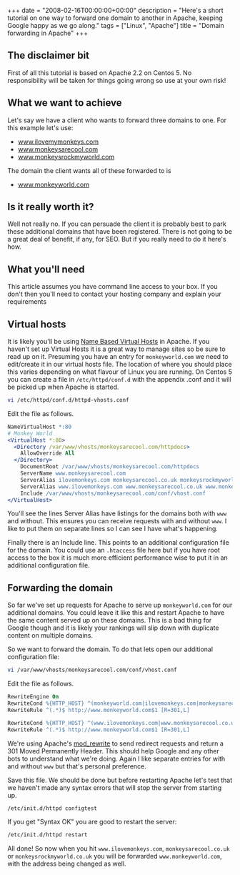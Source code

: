 +++
date = "2008-02-16T00:00:00+00:00"
description = "Here's a short tutorial on one way to forward one domain to another in Apache, keeping Google happy as we go along."
tags = ["Linux", "Apache"]
title = "Domain forwarding in Apache"
+++

## The disclaimer bit

First of all this tutorial is based on Apache 2.2 on Centos 5. No responsibility
will be taken for things going wrong so use at your own risk!

## What we want to achieve

Let's say we have a client who wants to forward three domains to one. For this
example let's use:

- www.ilovemymonkeys.com
- www.monkeysarecool.com
- www.monkeysrockmyworld.com

The domain the client wants all of these forwarded to is

- www.monkeyworld.com

## Is it really worth it?

Well not really no. If you can persuade the client it is probably best to park
these additional domains that have been registered. There is not going to be a
great deal of benefit, if any, for SEO. But if you really need to do it here's
how.

## What you'll need

This article assumes you have command line access to your box. If you don't then
you'll need to contact your hosting company and explain your requirements

## Virtual hosts

It is likely you'll be using [Name Based Virtual Hosts][1] in Apache. If you
haven't set up Virtual Hosts it is a great way to manage sites so be sure to
read up on it. Presuming you have an entry for `monkeyworld.com` we need to
edit/create it in our virtual hosts file. The location of where you should place
this varies depending on what flavour of Linux you are running. On Centos 5 you
can create a file in `/etc/httpd/conf.d` with the appendix .conf and it will be
picked up when Apache is started.

```sh
vi /etc/httpd/conf.d/httpd-vhosts.conf
```

Edit the file as follows.

```apache
NameVirtualHost *:80
# Monkey World
<VirtualHost *:80>
  <Directory /var/www/vhosts/monkeysarecool.com/httpdocs>
    AllowOverride All
  </Directory>
    DocumentRoot /var/www/vhosts/monkeysarecool.com/httpdocs
    ServerName www.monkeysarecool.com
    ServerAlias ilovemonkeys.com monkeysarecool.co.uk monkeysrockmyworld.co.uk
    ServerAlias www.ilovemonkeys.com www.monkeysarecool.co.uk www.monkeysrockmyworld.co.uk
    Include /var/www/vhosts/monkeysarecool.com/conf/vhost.conf
</VirtualHost>
```

You'll see the lines Server Alias have listings for the domains both with `www`
and without. This ensures you can receive requests with and without `www`. I
like to put them on separate lines so I can see I have what's happening.

Finally there is an Include line. This points to an additional configuration
file for the domain. You could use an `.htaccess` file here but if you have root
access to the box it is much more efficient performance wise to put it in an
additional configuration file.

## Forwarding the domain

So far we've set up requests for Apache to serve up `monkeyworld.com` for our
additional domains. You could leave it like this and restart Apache to have the
same content served up on these domains. This is a bad thing for Google though
and it is likely your rankings will slip down with duplicate content on multiple
domains.

So we want to forward the domain. To do that lets open our additional
configuration file:

```sh
vi /var/www/vhosts/monkeysarecool.com/conf/vhost.conf
```

Edit the file as follows.

```apache
RewriteEngine On
RewriteCond %{HTTP_HOST} ^(monkeyworld.com|ilovemonkeys.com|monkeysarecool.co.uk|monkeysrockmyworld.co.uk) [NC]
RewriteRule ^(.*)$ http://www.monkeyworld.com$1 [R=301,L]

RewriteCond %{HTTP_HOST} ^(www.ilovemonkeys.com|www.monkeysarecool.co.uk|www.monkeysrockmyworld.co.uk) [NC]
RewriteRule ^(.*)$ http://www.monkeyworld.com$1 [R=301,L]
```

We're using Apache's [mod_rewrite][2] to send redirect requests and return a 301
Moved Permanently Header. This should help Google and any other bots to
understand what we're doing. Again I like separate entries for with and without
`www` but that's personal preference.

Save this file. We should be done but before restarting Apache let's test that
we haven't made any syntax errors that will stop the server from starting up.

```sh
/etc/init.d/httpd configtest
```

If you get "Syntax OK" you are good to restart the server:

```sh
/etc/init.d/httpd restart
```

All done! So now when you hit `www.ilovemonkeys.com`, `monkeysarecool.co.uk` or
`monkeysrockmyworld.co.uk` you will be forwarded `www.monkeyworld.com`, with the
address being changed as well.

[1]: http://httpd.apache.org/docs/2.2/vhosts/
[2]: http://httpd.apache.org/docs/2.2/mod/mod_rewrite.html
